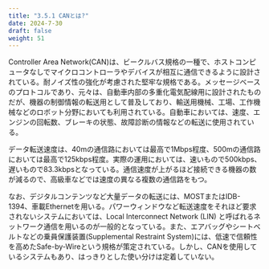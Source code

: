 ```yaml
---
title: "3.5.1 CANとは?"
date: 2024-7-30
draft: false
weight: 51
---
```


Controller Area Network(CAN)は、ビークルバス規格の一種で、ホストコンピュータなしでマイクロコントローラやデバイスが相互に通信できるように設計されている。耐ノイズ性の強化が考慮された堅牢な規格である。メッセージベースのプロトコルであり、元々は、自動車内部の多重化電気配線用に設計されたものだが、機器の制御情報の転送用として普及しており、輸送用機械、工場、工作機械などのロボット分野においても利用されている。自動車においては、速度、エンジンの回転数、ブレーキの状態、故障診断の情報などの転送に使用されている。

データ転送速度は、40mの通信路においては最高で1Mbps程度、500mの通信路においては最高で125kbps程度。実際の運用においては、速いもので500kbps、遅いもので83.3kbpsとなっている。通信速度が上がるほど接続できる機器の数が減るので、高級車などでは速度の異なる複数の通信路をもつ。

なお、デジタルコンテンツなど大量データの転送には、MOSTまたはIDB-1394、車載Ethernetを用いる。パワーウィンドウなど転送速度をそれほど要求されないシステムにおいては、Local Interconnect Network (LIN) と呼ばれるネットワーク通信を用いるのが一般的となっている。また、エアバッグやシートベルトなどの乗員保護装置(Supplemental Restraint System)には、低速で信頼性を高めたSafe-by-Wireという規格が策定されている。しかし、CANを使用しているシステムもあり、はっきりとした使い分けは定着していない。
